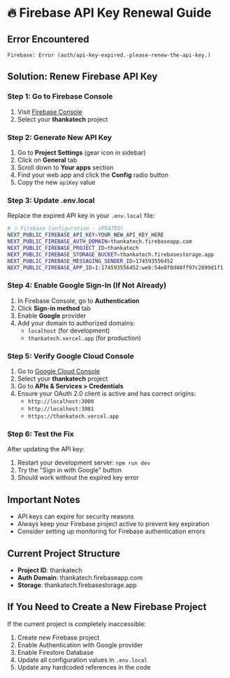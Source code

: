 # 🔥 Firebase API Key Renewal Guide

## Error Encountered
```
Firebase: Error (auth/api-key-expired.-please-renew-the-api-key.)
```

## Solution: Renew Firebase API Key

### Step 1: Go to Firebase Console
1. Visit [Firebase Console](https://console.firebase.google.com/)
2. Select your **thankatech** project

### Step 2: Generate New API Key
1. Go to **Project Settings** (gear icon in sidebar)
2. Click on **General** tab
3. Scroll down to **Your apps** section
4. Find your web app and click the **Config** radio button
5. Copy the new `apiKey` value

### Step 3: Update .env.local
Replace the expired API key in your `.env.local` file:

```bash
# 🔥 Firebase Configuration - UPDATED!
NEXT_PUBLIC_FIREBASE_API_KEY=YOUR_NEW_API_KEY_HERE
NEXT_PUBLIC_FIREBASE_AUTH_DOMAIN=thankatech.firebaseapp.com
NEXT_PUBLIC_FIREBASE_PROJECT_ID=thankatech
NEXT_PUBLIC_FIREBASE_STORAGE_BUCKET=thankatech.firebasestorage.app
NEXT_PUBLIC_FIREBASE_MESSAGING_SENDER_ID=174593556452
NEXT_PUBLIC_FIREBASE_APP_ID=1:174593556452:web:54e8f0d48ff97c2899d1f1
```

### Step 4: Enable Google Sign-In (If Not Already)
1. In Firebase Console, go to **Authentication**
2. Click **Sign-in method** tab
3. Enable **Google** provider
4. Add your domain to authorized domains:
   - `localhost` (for development)
   - `thankatech.vercel.app` (for production)

### Step 5: Verify Google Cloud Console
1. Go to [Google Cloud Console](https://console.cloud.google.com/)
2. Select your **thankatech** project
3. Go to **APIs & Services > Credentials**
4. Ensure your OAuth 2.0 client is active and has correct origins:
   - `http://localhost:3000`
   - `http://localhost:3001`
   - `https://thankatech.vercel.app`

### Step 6: Test the Fix
After updating the API key:
1. Restart your development server: `npm run dev`
2. Try the "Sign in with Google" button
3. Should work without the expired key error

## Important Notes
- API keys can expire for security reasons
- Always keep your Firebase project active to prevent key expiration
- Consider setting up monitoring for Firebase authentication errors

## Current Project Structure
- **Project ID**: thankatech
- **Auth Domain**: thankatech.firebaseapp.com
- **Storage**: thankatech.firebasestorage.app

## If You Need to Create a New Firebase Project
If the current project is completely inaccessible:
1. Create new Firebase project
2. Enable Authentication with Google provider
3. Enable Firestore Database
4. Update all configuration values in `.env.local`
5. Update any hardcoded references in the code